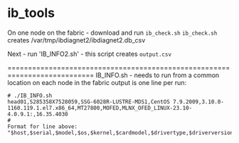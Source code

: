 # ib_tools

On one node on the fabric - download and run `ib_check.sh` 
`ib_check.sh` creates /var/tmp/ibdiagnet2/ibdiagnet2.db_csv 

Next - run 'IB_INFO2.sh' - this script creates `output.csv` 

===========================================================================
IB_INFO.sh - needs to run from a common location on each node in the fabric 
output is one line per run:  
```
# ./IB_INFO.sh
head01,S285358X7528059,SSG-6028R-LUSTRE-MDS1,CentOS 7.9.2009,3.10.0-1160.119.1.el7.x86_64,MT27800,MOFED,MLNX_OFED_LINUX-23.10-4.0.9.1:,16.35.4030
#
Format for line above:
"$host,$serial,$model,$os,$kernel,$cardmodel,$drivertype,$driverversion,$cardfirmware"
``` 
